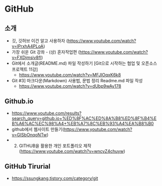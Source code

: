 # GitHub

## 소개
* 깃, 깃허브 이건 알고 사용하자 (https://www.youtube.com/watch?v=lPrxhA4PLoA)
* 가장 쉬운 Git 강좌 - (상) 혼자작업편 (https://www.youtube.com/watch?v=FXDjmsiv8fI)
* Git에서 소개글(README.md) 파일 작성하기 [Git으로 시작하는 협업 및 오픈소스 프로젝트 11강]
  - https://www.youtube.com/watch?v=MFJIOqxK6k8
* Git #3] 마크다운(Markdown) 사용법, 문법 정리 Readme.md 파일 작성
  - https://www.youtube.com/watch?v=dUbp9wAy178
  
## Github.io 
* https://www.youtube.com/results?search_query=github.io+%ED%8F%AC%ED%8A%B8%ED%8F%B4%EB%A6%AC%EC%98%A4+%EB%A7%8C%EB%93%A4%EA%B8%B0
* github에서 웹사이트 만들기(https://www.youtube.com/watch?v=GISbOnqoNTw)
* 2. GITHUB을 활용한 개인 포트폴리오 제작(https://www.youtube.com/watch?v=wncvZ4chuyw)

## GitHub Tirurial
* https://ssungkang.tistory.com/category/git
  
  
  
  
  
  
  
